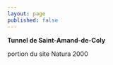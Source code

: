 ```yaml
---
layout: page
published: false
---
```


**Tunnel de Saint-Amand-de-Coly**

portion du site Natura 2000
